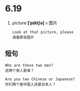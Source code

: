 # 6.19

1. picture **[ˈpɪktʃə]** `n` 图片

   ```
   Look at that picture, please
   请看那张图片
   ```

## 短句

```
Who are these two men?
这两个男人是谁？

Are you two Chinese or Japanese?
你们两个是中国人还是日本人？
```
